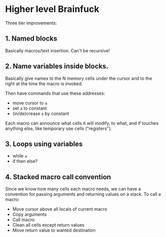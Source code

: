 # Higher level Brainfuck

Three tier improvements:

## 1. Named blocks

Basically macros/text insertion. Can't be recursive!

## 2. Name variables inside blocks.

Basically give names to the N memory cells under the cursor and to the right at the time the macro is invoked.

Then have commands that use these addresses:

- move cursor to `a`
- set `a` to constant
- (in/de)crease `a` by constant

Each macro can announce what cells it will modify, to what, and if touches anything else, like temporary use cells ("registers").

## 3. Loops using variables

- while `a`
- if then else?

## 4. Stacked macro call convention

Since we know how many cells each macro needs, we can have a convention for passing arguments and returning values on a stack. To call a macro:

- Move cursor above all locals of current macro
- Copy arguments
- Call macro
- Clean all cells except return values
- Move return value to wanted destination

